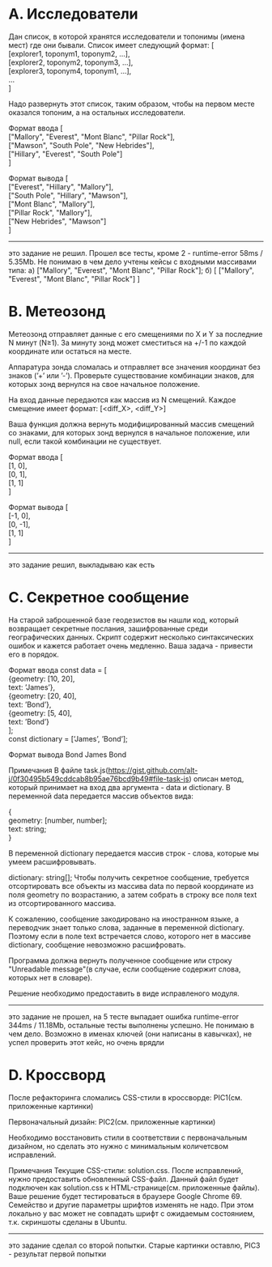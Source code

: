 # A. Исследователи
Дан список, в которой хранятся исследователи и топонимы (имена мест) где они бывали. Список имеет следующий формат:
[  
  [explorer1, toponym1, toponym2, ...],  
  [explorer2, toponym2, toponym3, ...],  
  [explorer3, toponym4, toponym1, ...],  
  ...  
]

Надо развернуть этот список, таким образом, чтобы на первом месте оказался топоним, а на остальных исследователи.

Формат ввода
[  
      ["Mallory", "Everest", "Mont Blanc", "Pillar Rock"],  
      ["Mawson", "South Pole", "New Hebrides"],  
      ["Hillary", "Everest", "South Pole"]  
]

Формат вывода
[  
      ["Everest", "Hillary", "Mallory"],  
      ["South Pole", "Hillary", "Mawson"],  
      ["Mont Blanc", "Mallory"],  
      ["Pillar Rock", "Mallory"],  
      ["New Hebrides", "Mawson"]  
]
********
это задание не решил. Прошел все тесты, кроме 2 - runtime-error	58ms / 5.35Mb. Не понимаю в чем дело
учтены кейсы с входными массивами типа:
    а) ["Mallory", "Everest", "Mont Blanc", "Pillar Rock"];
    б)  [ ["Mallory", "Everest", "Mont Blanc", "Pillar Rock"] ]

# B. Метеозонд
Метеозонд отправляет данные с его смещениями по X и Y за последние N минут (N≥1). За минуту зонд может сместиться на +/-1 по каждой координате или остаться на месте.

Аппаратура зонда сломалась и отправляет все значения координат без знаков (’+’ или ’-’). Проверьте существование комбинации знаков, для которых зонд вернулся на свое начальное положение.

На вход данные передаются как массив из N смещений. Каждое смещение имеет формат: [<diff_X>, <diff_Y>]

Ваша функция должна вернуть модифицированный массив смещений со знаками, для которых зонд вернулся в начальное положение, или null, если такой комбинации не существует.

Формат ввода
[  
  [1, 0],  
  [0, 1],  
  [1, 1]  
]

Формат вывода
[  
  [-1, 0],  
  [0, -1],  
  [1, 1]  
]
********
это задание решил, выкладываю как есть

# C. Секретное сообщение
На старой заброшенной базе геодезистов вы нашли код, который возвращает секретные послания, зашифрованные среди географических данных. Скрипт содержит несколько синтаксических ошибок и кажется работает очень медленно. Ваша задача - привести его в порядок.

Формат ввода
const data = [  
    {geometry: [10, 20],  
        text: ’James’},  
    {geometry: [20, 40],  
        text: ’Bond’},  
    {geometry: [5, 40],  
        text: ’Bond’}  
];  
const dictionary = [’James’, ’Bond’];

Формат вывода
Bond James Bond

Примечания
В файле task.js(https://gist.github.com/alt-j/0f30495b549cddcab8b95ae76bcd9b49#file-task-js) описан метод, который принимает на вход два аргумента - data и dictionary. В переменной data передается массив объектов вида:

{  
    geometry: [number, number];  
    text: string;  
}

В переменной dictionary передается массив строк - слова, которые мы умеем расшифровывать.

dictionary: string[];
Чтобы получить секретное сообщение, требуется отсортировать все объекты из массива data по первой координате из поля geometry по возрастанию, а затем собрать в строку все поля text из отсортированного массива.

К сожалению, сообщение закодировано на иностранном языке, а переводчик знает только слова, заданные в переменной dictionary. Поэтому если в поле text встречается слово, которого нет в массиве dictionary, сообщение невозможно расшифровать.

Программа должна вернуть полученное сообщение или строку "Unreadable message"(в случае, если сообщение содержит слова, которых нет в словаре).

Решение необходимо предоставить в виде исправленого модуля.
********
это задание не прошел, на 5 тесте выпадает ошибка runtime-error	344ms / 11.18Mb, остальные тесты выполнены успешно. Не понимаю в чем дело. Возможно в именах ключей (они написаны в кавычках), не успел проверить этот кейс, но очень врядли

# D. Кроссворд
После рефакторинга сломались CSS-стили в кроссворде:
PIC1(см. приложенные картинки)

Первоначальный дизайн:
PIC2(см. приложенные картинки)

Необходимо восстановить стили в соответствии с первоначальным дизайном, но сделать это нужно с минимальным количетсвом исправлений.

Примечания
Текущие CSS-стили: solution.css.
После исправлений, нужно предоставить обновленный CSS-файл. Данный файл будет подключен как solution.css к HTML-странице(см. приложенные файлы).
Ваше решение будет тестироваться в браузере Google Chrome 69. Семейство и другие параметры шрифтов изменять не надо. При этом локально у вас может не совпадать шрифт с ожидаемым состоянием, т.к. скриншоты сделаны в Ubuntu.
********
это задание сделал со второй попытки. Старые картинки оставлю, PIC3 - результат первой попытки